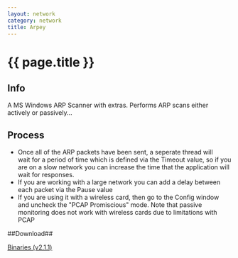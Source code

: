 ```yaml
---
layout: network
category: network
title: Arpey
---
```


# {{ page.title }} #

## Info ##

A MS Windows ARP Scanner with extras. Performs ARP scans either actively or passively... 

## Process ##

- Once all of the ARP packets have been sent, a seperate thread will wait for a period of time which is defined via the Timeout value, so if you are on a slow network you can increase the time that the application will wait for responses.
- If you are working with a large network you can add a delay between each packet via the Pause value
- If you are using it with a wireless card, then go to the Config window and uncheck the "PCAP Promiscious" mode. Note that passive monitoring does not work with wireless cards due to limitations with PCAP

##Download##

[Binaries (v2.1.1)](/downloads/Arpey.v.2.1.1.zip)